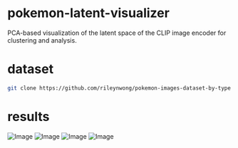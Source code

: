 # pokemon-latent-visualizer
PCA-based visualization of the latent space of the CLIP image encoder for clustering and analysis.

# dataset
```bash
git clone https://github.com/rileynwong/pokemon-images-dataset-by-type
```
# results
![Image](https://github.com/user-attachments/assets/ac97e5d2-cdf6-4d3a-ab2e-ca062e223106)
![Image](https://github.com/user-attachments/assets/406bfcfe-4d5a-4a20-b334-40823866815c)
![Image](https://github.com/user-attachments/assets/0b5b8e74-a539-4d4f-a86d-5660e13fe83a)
![Image](https://github.com/user-attachments/assets/50fc721c-7d6b-4fa8-a524-a367b087575e)
